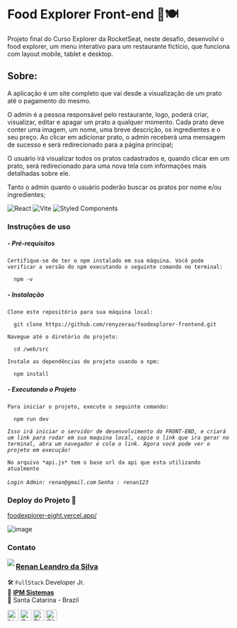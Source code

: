 # Food Explorer Front-end 🥗🍽

Projeto final do Curso Explorer da RocketSeat, neste desafio, desenvolvi o food explorer, um menu interativo para um restaurante fictício, que funciona com layout mobile, tablet e desktop.

## Sobre:

A aplicação é um site completo que vai desde a visualização de um prato até o pagamento do mesmo.

O admin é a pessoa responsável pelo restaurante, logo, poderá criar, visualizar, editar e apagar um prato a qualquer momento. Cada prato deve conter uma imagem, um nome, uma breve descrição, os ingredientes e o seu preço. Ao clicar em adicionar prato, o admin receberá uma mensagem de sucesso e será redirecionado para a página principal;

O usuário irá visualizar todos os pratos cadastrados e, quando clicar em um prato, será redirecionado para uma nova tela com informações mais detalhadas sobre ele.

Tanto o admin quanto o usuário poderão buscar os pratos por nome e/ou ingredientes;

![React](https://img.shields.io/badge/react-%2320232a.svg?style=for-the-badge&logo=react&logoColor=%2361DAFB) ![Vite](https://img.shields.io/badge/vite-%23646CFF.svg?style=for-the-badge&logo=vite&logoColor=white) ![Styled Components](https://img.shields.io/badge/styled--components-DB7093?style=for-the-badge&logo=styled-components&logoColor=white)

### Instruções de uso

##### - Pré-requisitos

`Certifique-se de ter o npm instalado em sua máquina. Você pode verificar a versão do npm executando o seguinte comando no terminal:`

      npm -v

##### - Instalação

`Clone este repositório para sua máquina local:`

      git clone https://github.com/renyzeraa/foodexplorer-frontend.git

`Navegue até o diretório do projeto:`

      cd /web/src

`Instale as dependências do projeto usando o npm:`

      npm install

##### - Executando o Projeto

`Para iniciar o projeto, execute o seguinte comando:`

      npm run dev

_`Isso irá iniciar o servidor de desenvolvimento do FRONT-END, e criará um link para rodar em sua maquina local, copie o link que ira gerar no terminal, abra um navegador e cole o link. Agora você pode ver o projeto em execução!`_

`No arquivo *api.js* tem o base url da api que esta utilizando atualmente`

_`Login Admin: renan@gmail.com`_
_`Senha : renan123`_

### Deploy do Projeto 🚀

<a href='https://foodexplorer-eight.vercel.app/' target='_blank'>foodexplorer-eight.vercel.app/</a>

![image](https://github.com/user-attachments/assets/534ef0b3-f09f-4bde-aa66-9c77524e1f1f)

### Contato

<img align="left" src="https://www.github.com/renyzeraa.png?size=150">

### [**Renan Leandro da Silva**](https://github.com/renyzeraa)

🛠 `FullStack` Developer Jr. <br>
💼 [**IPM Sistemas**](https://www.ipm.com/) <br>
📍 Santa Catarina - Brazil

<a href="https://www.linkedin.com/in/renyzeraa" target="_blank"><img src="https://img.shields.io/badge/LinkedIn-0077B5?style=flat&logo=linkedin&logoColor=white" alt="LinkedIn Badge" height="25"></a>&nbsp;<a href="mailto:renansilvaytb@gmail.com" target="_blank"><img src="https://img.shields.io/badge/Gmail-D14836?style=flat&logo=gmail&logoColor=white" alt="Gmail Badge" height="25"></a>&nbsp;<a href="#"><img src="https://img.shields.io/badge/Discord-%237289DA.svg?logo=discord&logoColor=white" title="renan_s#7826" alt="Discord Badge" height="25"></a>&nbsp;<a href="https://www.github.com/renyzeraa" target="_blank"><img src="https://img.shields.io/badge/GitHub-100000?style=flat&logo=github&logoColor=white" alt="GitHub Badge" height="25"></a>&nbsp;

<br clear="left"/>
